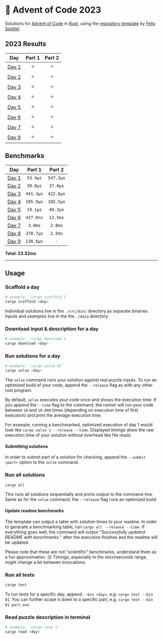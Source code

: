 # 🎄 Advent of Code 2023

Solutions for [Advent of Code](https://adventofcode.com/) in
[Rust](https://www.rust-lang.org/), using the [repository
template](https://github.com/fspoettel/advent-of-code-rust) by [Felix
Spöttel](https://github.com/fspoettel).

<!--- advent_readme_stars table --->
## 2023 Results

| Day | Part 1 | Part 2 |
| :---: | :---: | :---: |
| [Day 1](https://adventofcode.com/2023/day/1) | ⭐ | ⭐ |
| [Day 2](https://adventofcode.com/2023/day/2) | ⭐ | ⭐ |
| [Day 3](https://adventofcode.com/2023/day/3) | ⭐ | ⭐ |
| [Day 4](https://adventofcode.com/2023/day/4) | ⭐ | ⭐ |
| [Day 5](https://adventofcode.com/2023/day/5) | ⭐ | ⭐ |
| [Day 6](https://adventofcode.com/2023/day/6) | ⭐ | ⭐ |
| [Day 7](https://adventofcode.com/2023/day/7) | ⭐ | ⭐ |
| [Day 8](https://adventofcode.com/2023/day/8) | ⭐ | ⭐ |
<!--- advent_readme_stars table --->

<!--- benchmarking table --->
## Benchmarks

| Day | Part 1 | Part 2 |
| :---: | :---: | :---:  |
| [Day 1](./src/bin/01.rs) | `53.4µs` | `547.3µs` |
| [Day 2](./src/bin/02.rs) | `39.8µs` | `37.6µs` |
| [Day 3](./src/bin/03.rs) | `441.3µs` | `422.6µs` |
| [Day 4](./src/bin/04.rs) | `205.9µs` | `185.5µs` |
| [Day 5](./src/bin/05.rs) | `19.1µs` | `48.2µs` |
| [Day 6](./src/bin/06.rs) | `427.0ns` | `12.5ms` |
| [Day 7](./src/bin/07.rs) | `3.0ms` | `2.8ms` |
| [Day 8](./src/bin/08.rs) | `378.7µs` | `2.5ms` |
| [Day 9](./src/bin/09.rs) | `138.6µs` | `-` |

**Total: 23.32ms**
<!--- benchmarking table --->

---

## Usage

### Scaffold a day

```sh
# example: `cargo scaffold 1`
cargo scaffold <day>
```

Individual solutions live in the `./src/bin/` directory as separate binaries.
_Inputs_ and _examples_ live in the the `./data` directory.

### Download input & description for a day

```sh
# example: `cargo download 1`
cargo download <day>
```

### Run solutions for a day

```sh
# example: `cargo solve 01`
cargo solve <day>
```

The `solve` command runs your solution against real puzzle inputs. To run an
optimized build of your code, append the `--release` flag as with any other rust
program.

By default, `solve` executes your code once and shows the execution time. If you
append the `--time` flag to the command, the runner will run your code between
`10` and `10.000` times (depending on execution time of first execution) and
print the average execution time.

For example, running a benchmarked, optimized execution of day 1 would look like
`cargo solve 1 --release --time`. Displayed _timings_ show the raw execution
time of your solution without overhead like file reads.

#### Submitting solutions

In order to submit part of a solution for checking, append the `--submit <part>`
option to the `solve` command.

### Run all solutions

```sh
cargo all
```

This runs all solutions sequentially and prints output to the command-line. Same
as for the `solve` command, the `--release` flag runs an optimized build.

#### Update readme benchmarks

The template can output a table with solution times to your readme. In order to
generate a benchmarking table, run `cargo all --release --time`. If everything
goes well, the command will output "_Successfully updated README with
benchmarks._" after the execution finishes and the readme will be updated.

Please note that these are not "scientific" benchmarks, understand them as a fun
approximation. 😉 Timings, especially in the microseconds range, might change a
bit between invocations.

### Run all tests

```sh
cargo test
```

To run tests for a specific day, append `--bin <day>`, e.g. `cargo test --bin
01`. You can further scope it down to a specific part, e.g. `cargo test --bin 01
part_one`.

### Read puzzle description in terminal

```sh
# example: `cargo read 1`
cargo read <day>
```
